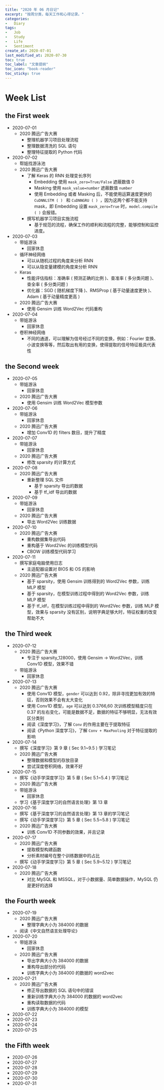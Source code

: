 ```yaml
---
title: "2020 年 06 月日记"
excerpt: "按周分类，每天工作和心得记录。"
categories:
-   Diary
tags:
-   Job
-   Study
-   Life
-   Sentiment
create_at: 2020-07-01
last_modified_at: 2020-07-30
toc: true
toc_label: "文章提纲"
toc_icon: "book-reader"
toc_sticky: true
---
```


# Week List

## the First week

-   2020-07-01
    -   2020 腾迅广告大赛
        -   整理机器学习项目处理流程
        -   整理数据清洗的 SQL 语句
        -   整理特征提取的 Python 代码
-   2020-07-02
    -   帮娃找游泳池
    -   2020 腾迅广告大赛
        -   了解 Keras 的 RNN 处理变长序列
            -   Embedding 使用 `mask_zero=True/False` 遮蔽数值 0
            -   Masking 使用 `mask_value=number` 遮蔽数值 `number`
            -   使用 Embedding 或者 Masking 后，不能使用运算速度更快的 `CuDNNLSTM ( ) ` 和 `CuDNNGRU ( ) `，因为这两个都不能支持 mask，即 Embedding 设置 `mask_zero=True` 时，`model.compile ( )` 会报错。
        -   撰写机器学习项目实施流程
            -   基于规范的流程，确保工作的顺利和流程的完整，能够控制和监控进度。
-   2020-07-03
    -   带娃游泳
        -   回家休息
    -   循环神经网络
        -   可以从随机过程的角度来分析 RNN
        -   可以从隐变量建模的角度来分析 RNN
    -   Keras
        -   性能评估指标：准确率 ( 预测正确的比例 )、查准率 ( 多分类问题 )、查全率 ( 多分类问题 )
        -   优化器：SGD ( 随机梯度下降 )、RMSProp ( 基于动量速度更快 )、Adam ( 基于动量精度更高 )
    -   2020 腾迅广告大赛
        -   使用 Gensim 训练 Word2Vec 代码重构
-   2020-07-04
    -   带娃游泳
        -   回家休息
    -   卷积神经网络
        -   不同的通道，可以理解为信号经过不同的变换，例如：Fourier 变换、小波变换等等，然后取出有用的变换，使得提取的信号特征极具代表性

## the Second week

-   2020-07-05
    -   带娃游泳
        -   回家休息
    -   2020 腾迅广告大赛
        -   使用 Gensim 训练 Word2Vec 模型参数
-   2020-07-06
    -   带娃游泳
        -   回家休息
    -   2020 腾迅广告大赛
        -   增加 Conv1D 的 filters 数目，提升了精度
-   2020-07-07
    -   带娃游泳
        -   回家休息
    -   2020 腾迅广告大赛
        -   修改 sparsity 的计算方式
-   2020-07-08
    -   2020 腾迅广告大赛
        -   重新整理 SQL 文件
            -   基于 sparsity 导出的数据
            -   基于 tf_idf 导出的数据
-   2020-07-09
    -   带娃游泳
        -   回家休息
    -   2020 腾迅广告大赛
        -   导出 Word2Vec 训练数据
-   2020-07-10
    -   2020 腾迅广告大赛
        -   重构数据集导出代码
        -   重构基于 Word2Vec 的训练模型代码
        -   CBOW 训练模型代码学习
-   2020-07-11
    -   撰写家庭电脑使用日志
        -   主适配器设置对 BIOS 和 OS 的影响
    -   2020 腾迅广告大赛
        -   基于 sparsity，使用 Gensim 训练得到的 Word2Vec 参数，训练 MLP 模型
        -   基于 sparsity，在模型训练过程中得到的 Word2Vec 参数，训练 MLP 模型
        -   基于 tf_idf，在模型训练过程中得到的 Word2Vec 参数，训练 MLP 模型，效果与 sparsity 没有区别，说明字典足够大时，特征权重的改变帮助不大

## the Third week

-   2020-07-12
    -   2020 腾迅广告大赛
        -   专注于 sparsity_128000，使用 Gensim → Word2Vec，训练 Conv1D 模型，效果不错
    -   带娃游泳
        -   回家休息
-   2020-07-13
    -   2020 腾迅广告大赛
        -   使用 Conv1D 模型，`gender` 可以达到 0.92，除非寻找更加有效的特征，否则效果不会有太大变化
        -   使用 Conv1D 模型，`age` 可以达到 0.3766,60 次训练模型精度只在 0.37 的左右变化，可能是数据不足，数据的特征不够明显，无法有效区分类别
        -   阅读《深度学习》，了解 `Conv` 的作用主要在于提取特征
        -   阅读《Python 深度学习》，了解 `Conv + MaxPooling` 对于特征提取的影响
-   2020-07-14
    -   撰写《深度学习》第 9 章 ( Sec 9.1~9.5 ) 学习笔记
    -   2020 腾迅广告大赛
        -   整理数据和模型的存放目录
        -   尝试深度卷积网络，效果不好
-   2020-07-15
    -   撰写《动手学深度学习》第 5 章 ( Sec 5.1~5.4 ) 学习笔记
    -   2020 腾迅广告大赛
    -   带娃游泳
        -   回家休息
    -   学习《基于深度学习的自然语言处理》第 13 章
-   2020-07-16
    -   撰写《基于深度学习的自然语言处理》第 13 章的学习笔记
    -   撰写《动手学深度学习》第 5 章 ( Sec 5.5~5.8 ) 学习笔记
    -   2020 腾迅广告大赛
        -   训练 Conv1D 不同参数的效果，并且记录
-   2020-07-17
    -   2020 腾迅广告大赛
        -   提取模型构建函数
        -   分析素材编号在整个训练数据中的占比
    -   撰写《动手学深度学习》第 5 章 ( Sec 5.9~5.12 ) 学习笔记
-   2020-07-18
    -   2020 腾迅广告大赛
        -   对比 MySQL 和 MSSQL，对于小数据量、简单数据操作，MySQL 仍是更好的选择

## the Fourth week

-   2020-07-19
    -   2020 腾迅广告大赛
        -   整理字典大小为 384000 的数据
    -   阅读《中文自然语言处理导论》
-   2020-07-20
    -   带娃游泳
        -   回家休息
    -   2020 腾迅广告大赛
        -   导出字典大小为 384000 的数据
        -   重构导出部分的代码
        -   训练字典大小为 384000 的数据的 word2vec
-   2020-07-21
    -   2020 腾迅广告大赛
        -   修正导出数据的 SQL 语句中的错误
        -   重新训练字典大小为 384000 的数据的 word2vec
        -   重构读取数据的代码
        -   训练字典大小为 384000 的模型
-   2020-07-22
-   2020-07-23
-   2020-07-24
-   2020-07-25

## the Fifth week

-   2020-07-26
-   2020-07-27
-   2020-07-28
-   2020-07-29
-   2020-07-30
-   2020-07-31
